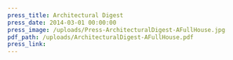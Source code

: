 ```yaml
---
press_title: Architectural Digest
press_date: 2014-03-01 00:00:00
press_image: /uploads/Press-ArchitecturalDigest-AFullHouse.jpg
pdf_path: /uploads/ArchitecturalDigest-AFullHouse.pdf
press_link:
---
```

